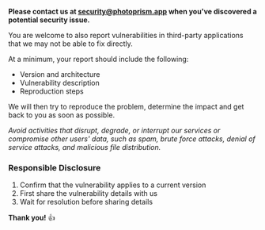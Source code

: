 **Please contact us at [security@photoprism.app](mailto:security@photoprism.app) when you've discovered a potential security issue.**

You are welcome to also report vulnerabilities in third-party applications that we may not be able to fix directly.

At a minimum, your report should include the following:

* Version and architecture
* Vulnerability description
* Reproduction steps

We will then try to reproduce the problem, determine the impact and get back to you as soon as possible.

*Avoid activities that disrupt, degrade, or interrupt our services or compromise other users' data, such as spam, brute force attacks, denial of service attacks, and malicious file distribution.*

### Responsible Disclosure ###

1. Confirm that the vulnerability applies to a current version
2. First share the vulnerability details with us
3. Wait for resolution before sharing details

**Thank you!** 👍
